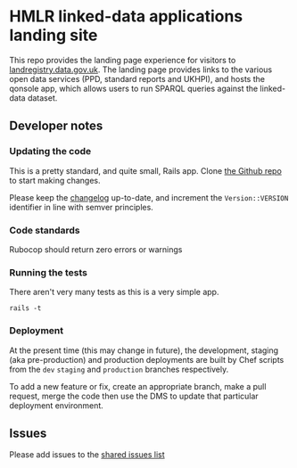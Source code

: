 # HMLR linked-data applications landing site

This repo provides the landing page experience for visitors
to [landregistry.data.gov.uk](http://landregistry.data.gov.uk).
The landing page provides links to the various open data services
(PPD, standard reports and UKHPI), and hosts the qonsole app, which
allows users to run SPARQL queries against the linked-data dataset.

## Developer notes

### Updating the code

This is a pretty standard, and quite small, Rails app. Clone
[the Github repo](https://github.com/epimorphics/lr-landing)
to start making changes.

Please keep the [changelog](CHANGELOG.md) up-to-date, and
increment the `Version::VERSION` identifier in line with
semver principles.

### Code standards

Rubocop should return zero errors or warnings

### Running the tests

There aren't very many tests as this is a very simple app.

    rails -t

### Deployment

At the present time (this may change in future), the development,
staging (aka pre-production) and production deployments are
built by Chef scripts from the `dev` `staging` and `production`
branches respectively.

To add a new feature or fix, create an appropriate branch,
make a pull request, merge the code then use the DMS to update
that particular deployment environment.

## Issues

Please add issues to the [shared issues list](https://github.com/epimorphics/hmlr-linked-data/issues)
